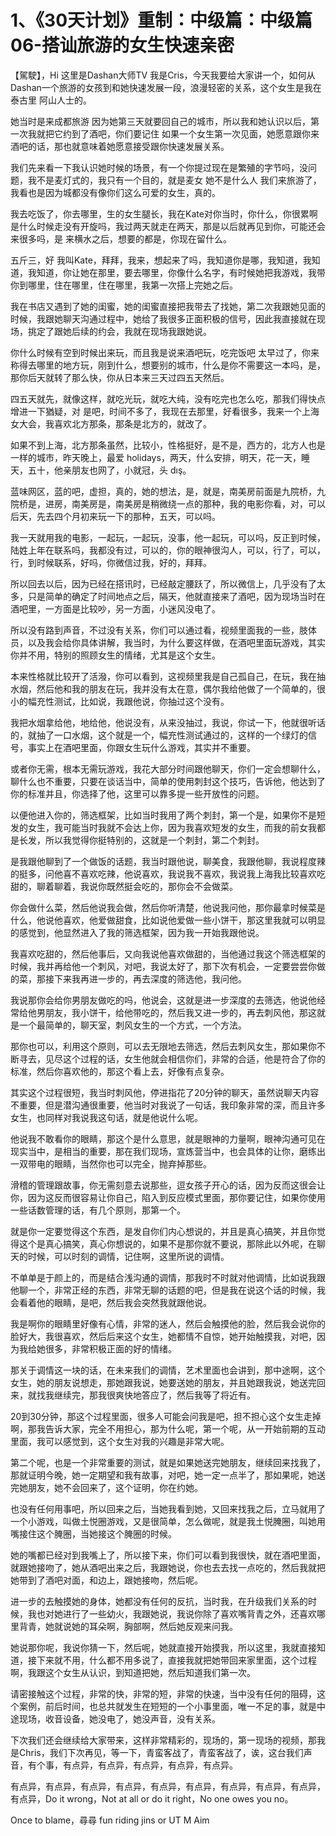 # 1、《30天计划》重制：中级篇：中级篇06-搭讪旅游的女生快速亲密

【駕駛】，Hi 这里是Dashan大师TV 我是Cris，今天我要给大家讲一个，如何从Dashan一个旅游的女孩到和她快速发展一段，浪漫轻密的关系，这个女生是我在泰古里 阿山人士的。

她当时是来成都旅游 因为她第三天就要回自己的城市，所以我和她认识以后，第一次我就把它约到了酒吧，你们要记住 如果一个女生第一次见面，她愿意跟你来酒吧的话，那也就意味着她愿意接受跟你快速发展关系。

我们先来看一下我认识她时候的场景，有一个你提过现在是繁殖的字节吗，没问题，我不是麦灯式的，我只有一个目的，就是麦女 她不是什么人 我们来旅游了，我看也是因为城都没有像你们这么可爱的女生，真的。

我去吃饭了，你去哪里，生的女生腿长，我在Kate对你当时，你什么，你很累啊 是什么时候走没有开旋吗，我过两天就走在两天，那是以后就再见到你，可能还会来很多吗，是 来横水之后，想要的都是，你现在留什么。

五斤三，好 我叫Kate，拜拜，我来，想起来了吗，我知道你是哪，我知道，我知道，我知道，你让她在那里，要去哪里，你像什么名字，有时候她把我游戏，我带你到哪里，住在哪里，住在哪里，我第一次搭上完她之后。

我在书店又遇到了她的闺蜜，她的闺蜜直接把我带去了找她，第二次我跟她见面的时候，我跟她聊天沟通过程中，她给了我很多正面积极的信号，因此我直接就在现场，挑定了跟她后续的约会，我就在现场我跟她说。

你什么时候有空到时候出来玩，而且我是说来酒吧玩，吃完饭吧 太早过了，你来称得去哪里的地方玩，刚到什么，想要别的城市，什么是你不需要这一本吗，是，那你后天就转了那么快，你从日本来三天过四五天然后。

四五天就先，就像这样，就吃光玩，就吃大纯，没有吃完也怎么吃，那我们得快点增进一下猶疑，对 是吧，时间不多了，我现在去那里，好看很多，我来一个上海女大会，我喜欢北方那条，那条是北方的，就改了。

如果不到上海，北方那条虽然，比较小，性格挺好，是不是，西方的，北方人也是一样的城市，昨天晚上，最爱 holidays，两天，什么安排，明天，花一天，睡天，五十，他亲朋友也网了，小就冠，头 dış。

蓝味网区，蓝的吧，虚担，真的，她的想法，是，就是，南美房前面是九院桥，九院桥是，进房，南美房是，南美房是稍微绕一点的那种，我的电影你看，对，可以后天，先去四个月初来玩一下的那种，五天，可以吗。

我一天就用我的电影，一起玩，一起玩，没事，他一起玩，可以吗，反正到时候，陆姓上年在联系吗，我都没有过，可以的，你的眼神很沟人，可以，行了，可以，行，到时候联系，好吗，你微信过我，好的，拜拜。

所以回去以后，因为已经在搭讯时，已经敲定腰跃了，所以微信上，几乎没有了太多，只是简单的确定了时间地点之后，隔天，他就直接来了酒吧，因为现场当时在酒吧里，一方面是比较吵，另一方面，小迷风没电了。

所以没有路到声音，不过没有关系，你们可以通过看，视频里面我的一些，肢体员，以及我会给你具体讲解，我当时，为什么要这样做，在酒吧里面玩游戏，其实你并不用，特别的照顾女生的情绪，尤其是这个女生。

本来性格就比较开了活潑，你可以看到，这视频里我是自己孤自己，在玩，我在抽水烟，然后他和我的朋友在玩，我并没有太在意，偶尔我给他做了一个简单的，很小的幅充性测试，比如说，我跟他说，你抽过这个没有。

我把水烟拿给他，地给他，他说没有，从来没抽过，我说，你试一下，他就很听话的，就抽了一口水烟，这个就是一个，幅充性测试通过的，这样的一个绿灯的信号，事实上在酒吧里面，你跟女生玩什么游戏，其实并不重要。

或者你无需，根本无需玩游戏，我花大部分时间跟他聊天，你们一定会想聊什么，聊什么也不重要，只要在谈话当中，简单的使用刺封这个技巧，告诉他，他达到了你的标准并且，你选择了他，这里可以靠多提一些开放性的问题。

以便他进入你的，筛选框架，比如当时我用了两个刺封，第一个是，如果你不是短发的女生，我可能当时我就不会达上你，因为我喜欢短发的女生，而我的前女我都是长发，所以我觉得你挺特别的，这就是一个刺封，第二个刺封。

是我跟他聊到了一个做饭的话题，我当时跟他说，聊美食，我跟他聊，我说程度辣的挺多，问他喜不喜欢吃辣，他说喜欢，我说我不喜欢，我说我上海我比较喜欢吃甜的，聊着聊着，我说你既然挺会吃的，那你会不会做菜。

你会做什么菜，然后他说我会做，然后你听清楚，他说我问他，那你最拿时候菜是什么，他说他喜欢，他爱做甜食，比如说他爱做一些小饼干，那这里我就可以明显的感觉到，他显然进入了我的筛选框架，因为我一开始我跟他说。

我喜欢吃甜的，然后他事后，又向我说他喜欢做甜的，当他通过我这个筛选框架的时候，我并再给他一个刺风，对吧，我说太好了，那下次有机会，一定要尝尝你做的菜，那接下来我再进一步的，再去深度的筛选他，我问他。

我说那你会给你男朋友做吃的吗，他说会，这就是进一步深度的去筛选，他说他经常给他男朋友，我小饼干，给他带吃的，然后我又进一步的，再去刺风他，那这就是一个最简单的，聊天室，刺风女生的一个方式，一个方法。

那你也可以，利用这个原则，可以去无限地去筛选，然后去刺风女生，那如果你不断寻去，见尽这个过程的话，女生他就会相信你们，非常的合适，他是符合了你的标准，然后你喜欢他的，那这个看上去，好像有点复杂。

其实这个过程很短，我当时刺风他，停进指花了20分钟的聊天，虽然说聊天内容不重要，但是潜沟通很重要，他当时对我说了一句话，我印象非常的深，而且许多女生，也同样对我说我这句话，就是他说什么呢。

他说我不敢看你的眼睛，那这个是什么意思，就是眼神的力量啊，眼神沟通可见在现实当中，是相当的重要，那在我们现场，宣炼营当中，也会具体的让你，磨练出一双带电的眼睛，当然你也可以完全，抛弃掉那些。

滑稽的管理跟故事，你无需刻意去说那些，逗女孩子开心的话，因为反而这很会让你，因为这反而很容易让你自己，陷入到反应模式里面，那你要记住，如果你使用一些话数管理的话，有几个原则，那第一个。

就是你一定要觉得这个东西，是发自你们内心想说的，并且是真心搞笑，并且你觉得这个是真心搞笑，真心你想说的，如果不是那你就不要说，那除此以外呢，在聊天的时候，可以时刻的调情，记住啊，这里所说的调情。

不单单是于颜上的，而是结合浅沟通的调情，那我时不时就对他调情，比如说我跟他聊一个，非常正经的东西，非常无聊的话题的吧，但是我在说这个话的时候，我会看着他的眼睛，是吧，然后我会突然我就跟他说。

我是啊你的眼睛里好像有心情，非常的迷人，然后会触摸他的脸，然后我会说你的脸好大，我很喜欢，然后后来这个女生，她都情不自惊，她开始触摸我，对吧，因为我给她很多，非常积极正面的好的情绪。

那关于调情这一块的话，在未来我们的调情，艺术里面也会讲到，那中途啊，这个女生，她的朋友说想走，那她跟我说，她要送她的朋友，并且她跟我说，她送完回来，就找我继续完，那我很爽快地答应了，然后我等了将近有。

20到30分钟，那这个过程里面，很多人可能会问我是吧，担不担心这个女生走掉啊，那我告诉大家，完全不用担心，那为什么呢，第一个呢，从一开始前期的互动里面，我可以感觉到，这个女生对我的兴趣是非常大呢。

第二个呢，也是一个非常重要的测试，就是如果她送完她朋友，继续回来找我了，那就证明今晚，她一定期望和我有故事，对吧，她一定一点半了，那如果呢，她送完她朋友，她不会回来了，这个证明，你在约她。

也没有任何用事吧，所以回来之后，当她我看到她，又回来找我之后，立马就用了一个小游戏，叫做土悦圈游戏，又是很简单，怎么做呢，就是我土悦腌圈，叫她用嘴接住这个腌圈，当她接这个腌圈的时候。

她的嘴都已经对到我嘴上了，所以接下来，你们可以看到我很快，就在酒吧里面，就跟她接吻了，她从酒吧出来之后，我跟她说，你也去去找一点吃的，然后我就把她带到了酒吧对面，和边上，跟她接吻，然后呢。

进一步的去触摸她的身体，她都没有任何的反抗，当时我，在升级我们关系的时候，我也对她进行了一些幼火，我跟她说，我说你除了喜欢嘴背青之外，还喜欢哪里背青，她就说她的耳朵啊，胸部啊，然后她反观来问我。

她说那你呢，我说你猜一下，然后呢，她就直接开始摸我，所以这里，我就直接知道，接下来就不用，什么都不用多说了，直接我就把她带回来家里面，这个过程啊，我跟这个女生从认识，到知道把她，然后知道我们第一次。

请密接触这个过程，非常的快，非常的短，非常的快速，当中没有任何的阻碍，这个案例，前后时间，也总共就发生在短短的一个小事里面，唯一不足的事，就是中途现场，收音设备，她没电了，她没声音，没有关系。

下次我们还会继续给大家带来，这样非常精彩的，现场的，第一现场的视频，那我是Chris，我们下次再见，等一下，青蛮客战了，青蛮客战了，诶，这台我们声音，有个事，有点异，有点异，有点异，有点异，有点异。

有点异，有点异，有点异，有点异，有点异，有点异，有点异，有点异，有点异，有点异，Do it wrong，Not at all or do it right，No one owes you no。

Once to blame，尋尋 fun riding jins or UT M Aim